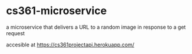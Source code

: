 # cs361-microservice

a microservice that delivers a URL to a random image in response to a get request

accesible at https://cs361projectapi.herokuapp.com/
